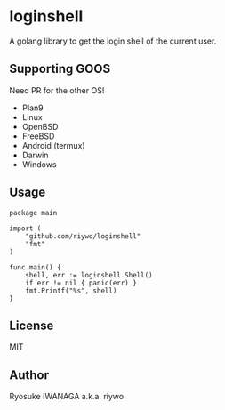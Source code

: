 # loginshell

A golang library to get the login shell of the current user.

## Supporting GOOS

Need PR for the other OS!

- Plan9
- Linux
- OpenBSD
- FreeBSD
- Android (termux)
- Darwin
- Windows

## Usage

    package main

    import (
        "github.com/riywo/loginshell"
        "fmt"
    )
    
    func main() {
        shell, err := loginshell.Shell()
        if err != nil { panic(err) }
        fmt.Printf("%s", shell)
    }

## License

MIT

## Author

Ryosuke IWANAGA a.k.a. riywo
